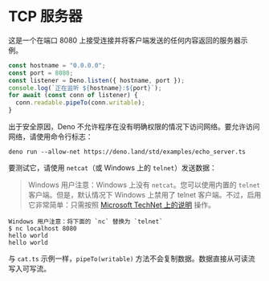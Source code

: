 # TCP 服务器

这是一个在端口 8080 上接受连接并将客户端发送的任何内容返回的服务器示例。

```ts
const hostname = "0.0.0.0";
const port = 8080;
const listener = Deno.listen({ hostname, port });
console.log(`正在监听 ${hostname}:${port}`);
for await (const conn of listener) {
  conn.readable.pipeTo(conn.writable);
}
```

出于安全原因，Deno
不允许程序在没有明确权限的情况下访问网络。要允许访问网络，请使用命令行标志：

```shell
deno run --allow-net https://deno.land/std/examples/echo_server.ts
```

要测试它，请使用 `netcat`（或 Windows 上的 `telnet`）发送数据：

> Windows 用户注意：Windows 上没有 `netcat`。您可以使用内置的 `telnet`
> 客户端。但是，默认情况下 Windows 上禁用了 telnet
> 客户端。不过，启用它非常简单：只需按照
> [Microsoft TechNet 上的说明](https://social.technet.microsoft.com/wiki/contents/articles/38433.windows-10-enabling-telnet-client.aspx)
> 操作。

```shell
Windows 用户注意：将下面的 `nc` 替换为 `telnet`
$ nc localhost 8080
hello world
hello world
```

与 `cat.ts` 示例一样，`pipeTo(writable)`
方法不会复制数据。数据直接从可读流写入可写流。
